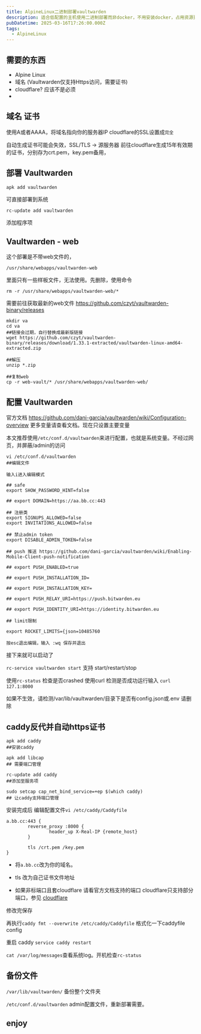 ```yaml
---
title: AlpineLinux二进制部署vaultwarden
description: 适合低配置的主机使用二进制部署而非docker，不用安装docker，占用资源更低。磁盘内存要求更小
pubDatetime: 2025-03-16T17:26:00.000Z
tags:
  - AlpineLinux
---
```

## 需要的东西
- Alpine Linux
- 域名 (Vaultwarden仅支持Https访问，需要证书)
- cloudflare? 应该不是必须
- 
## 域名 证书

使用A或者AAAA，将域名指向你的服务器IP
cloudflare的SSL设置成`完全`

自动生成证书可能会失效，SSL/TLS -> 源服务器 
前往cloudflare生成15年有效期的证书，分别存为crt.pem，key.pem备用，

## 部署 Vaultwarden

 `apk add vaultwarden` 

可直接部署到系统

`rc-update add vaultwarden`  

添加程序项

##  Vaultwarden - web

这个部署是不带web文件的，

`/usr/share/webapps/vaultwarden-web` 

里面只有一些样板文件，无法使用。先删除，使用命令

`rm -r /usr/share/webapps/vaultwarden-web/*`


需要前往获取最新的web文件
https://github.com/czyt/vaultwarden-binary/releases

```
mkdir va
cd va
##链接会过期，自行替换成最新版链接
wget https://github.com/czyt/vaultwarden-binary/releases/download/1.33.1-extracted/vaultwarden-linux-amd64-extracted.zip

##解压
unzip *.zip

##复制web
cp -r web-vault/* /usr/share/webapps/vaultwarden-web/
```

## 配置 Vaultwarden

官方文档 https://github.com/dani-garcia/vaultwarden/wiki/Configuration-overview
更多变量请查看文档。现在只设置主要变量

本文推荐使用`/etc/conf.d/vaultwarden`来进行配置，也就是系统变量。不经过网页，并屏蔽/admin的访问

```
vi /etc/conf.d/vaultwarden 
##编辑文件

输入i进入编辑模式

## safe
export SHOW_PASSWORD_HINT=false

## export DOMAIN=https://aa.bb.cc:443

## 注册类
export SIGNUPS_ALLOWED=false
export INVITATIONS_ALLOWED=false

## 禁止admin token
export DISABLE_ADMIN_TOKEN=false

## push 推送 https://github.com/dani-garcia/vaultwarden/wiki/Enabling-Mobile-Client-push-notification

## export PUSH_ENABLED=true

## export PUSH_INSTALLATION_ID=

## export PUSH_INSTALLATION_KEY=

## export PUSH_RELAY_URI=https://push.bitwarden.eu

## export PUSH_IDENTITY_URI=https://identity.bitwarden.eu

## limit限制

export ROCKET_LIMITS={json=10485760

按esc退出编辑，输入 :wq 保存并退出
```

接下来就可以启动了

`rc-service vaultwarden start`  支持 start/restart/stop

使用`rc-status` 检查是否crashed
使用curl 检测是否成功运行输入 `curl 127.1:8000`

如果不生效，请检测/var/lib/vaultwarden/目录下是否有config.json或.env 请删除


## caddy反代并自动https证书

```
apk add caddy
##安装caddy

apk add libcap
## 需要端口管理

rc-update add caddy
##添加至服务项

sudo setcap cap_net_bind_service=+ep $(which caddy)
## 让caddy支持端口管理
```

安装完成后 编辑配置文件`vi /etc/caddy/Caddyfile`

```
a.bb.cc:443 {
        reverse_proxy :8000 {
                header_up X-Real-IP {remote_host}
        }

        tls /crt.pem /key.pem
}
```

- 将`a.bb.cc`改为你的域名。

- tls 改为自己证书文件地址

- 如果非标端口且套cloudflare 请看官方文档支持的端口
cloudflare只支持部分端口，参见 [cloudflare](https://developers.cloudflare.com/fundamentals/reference/network-ports/)

修改完保存

再执行`caddy fmt --overwrite /etc/caddy/Caddyfile` 格式化一下caddyfile config

重启 caddy `service caddy restart`

`cat /var/log/messages`查看系统log。开机检查`rc-status`



## 备份文件 

`/var/lib/vaultwarden/` 备份整个文件夹 

`/etc/conf.d/vaultwarden` admin配置文件，重新部署需要。

## enjoy
